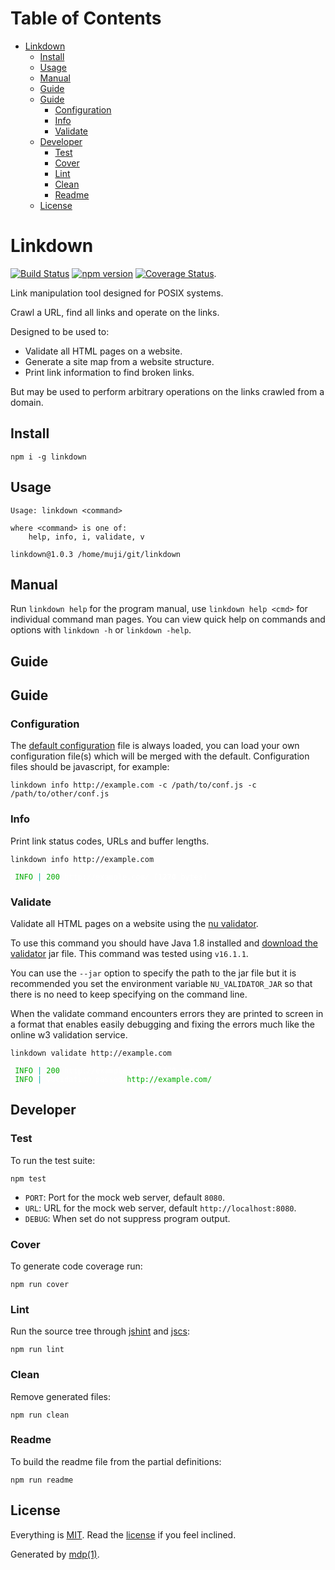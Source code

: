 Table of Contents
=================

* [Linkdown](#linkdown)
  * [Install](#install)
  * [Usage](#usage)
  * [Manual](#manual)
  * [Guide](#guide)
  * [Guide](#guide-1)
    * [Configuration](#configuration)
    * [Info](#info)
    * [Validate](#validate)
  * [Developer](#developer)
    * [Test](#test)
    * [Cover](#cover)
    * [Lint](#lint)
    * [Clean](#clean)
    * [Readme](#readme)
  * [License](#license)

Linkdown
========

[<img src="https://travis-ci.org/tmpfs/linkdown.svg?v=2" alt="Build Status">](https://travis-ci.org/tmpfs/linkdown)
[<img src="http://img.shields.io/npm/v/linkdown.svg?v=2" alt="npm version">](https://npmjs.org/package/linkdown)
[<img src="https://coveralls.io/repos/tmpfs/linkdown/badge.svg?branch=master&service=github&v=3" alt="Coverage Status">](https://coveralls.io/github/tmpfs/linkdown?branch=master).

Link manipulation tool designed for POSIX systems.

Crawl a URL, find all links and operate on the links.

Designed to be used to:

* Validate all HTML pages on a website.
* Generate a site map from a website structure.
* Print link information to find broken links.

But may be used to perform arbitrary operations on the links crawled from a domain.

## Install

```
npm i -g linkdown
```

## Usage

```
Usage: linkdown <command>

where <command> is one of:
    help, info, i, validate, v

linkdown@1.0.3 /home/muji/git/linkdown
```

## Manual

Run `linkdown help` for the program manual, use `linkdown help <cmd>` for individual command man pages. You can view quick help on commands and options with `linkdown -h` or `linkdown -help`.

## Guide

## Guide

### Configuration

The [default configuration](https://github.com/tmpfs/linkdown/blob/master/linkdown.js) file is always loaded, you can load your own configuration file(s) which will be merged with the default. Configuration files should be javascript, for example:

```
linkdown info http://example.com -c /path/to/conf.js -c /path/to/other/conf.js
```

### Info

Print link status codes, URLs and buffer lengths.

```shell
linkdown info http://example.com
```

<pre><code><span style="color:#FFF"><span style="color:#FFF"><span style="color:#0A0"> INFO</span></span></span><span style="color:#0AA"> |</span><span style="color:#FFF"> <span style="color:#FFF"><span style="color:#0A0">200</span></span></span><span style="color:#FFF"> <span style="color:#FFF">http://example.com/</span></span><span style="color:#FFF"> (<span style="color:#FFF"><b><span style="color:#FFF">1270</span></b></span></span><span style="color:#FFF"> bytes)</span>
</code></pre>

### Validate

Validate all HTML pages on a website using the [nu validator](https://github.com/validator/validator).

To use this command you should have Java 1.8 installed and [download the validator](https://github.com/validator/validator/releases) jar file. This command was tested using `v16.1.1`.

You can use the `--jar` option to specify the path to the jar file but it is recommended you set the environment variable `NU_VALIDATOR_JAR` so that there is no need to keep specifying on the command line.

When the validate command encounters errors they are printed to screen in a format that enables easily debugging and fixing the errors much like the online w3 validation service.

```shell
linkdown validate http://example.com
```

<pre><code><span style="color:#FFF"><span style="color:#FFF"><span style="color:#0A0"> INFO</span></span></span><span style="color:#0AA"> |</span><span style="color:#FFF"> <span style="color:#FFF"><span style="color:#0A0">200</span></span></span><span style="color:#FFF"> <span style="color:#FFF">http://example.com/</span></span><span style="color:#FFF"> (<span style="color:#FFF"><b><span style="color:#FFF">1270</span></b></span></span><span style="color:#FFF"> bytes)</span>
<span style="color:#FFF"><span style="color:#FFF"><span style="color:#0A0"> INFO</span></span></span><span style="color:#0AA"> |</span><span style="color:#FFF"> validation passed <span style="color:#0A0">http://example.com/</span></span><span style="color:#FFF"></span>
</code></pre>

## Developer

### Test

To run the test suite:

```
npm test
```

* `PORT`: Port for the mock web server, default `8080`.
* `URL`: URL for the mock web server, default `http://localhost:8080`.
* `DEBUG`: When set do not suppress program output.

### Cover

To generate code coverage run:

```
npm run cover
```

### Lint

Run the source tree through [jshint](http://jshint.com) and [jscs](http://jscs.info):

```
npm run lint
```

### Clean

Remove generated files:

```
npm run clean
```

### Readme

To build the readme file from the partial definitions:

```
npm run readme
```

## License

Everything is [MIT](http://en.wikipedia.org/wiki/MIT_License). Read the [license](https://github.com/tmpfs/linkdown/blob/master/LICENSE) if you feel inclined.

Generated by [mdp(1)](https://github.com/tmpfs/mdp).

[validator]: https://github.com/validator/validator
[validator-releases]: https://github.com/validator/validator/releases
[simplecrawler]: https://github.com/cgiffard/node-simplecrawler
[jshint]: http://jshint.com
[jscs]: http://jscs.info
